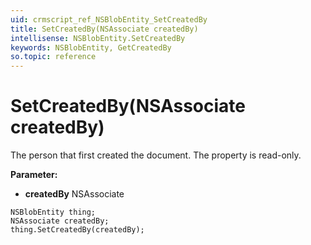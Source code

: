 ```yaml
---
uid: crmscript_ref_NSBlobEntity_SetCreatedBy
title: SetCreatedBy(NSAssociate createdBy)
intellisense: NSBlobEntity.SetCreatedBy
keywords: NSBlobEntity, GetCreatedBy
so.topic: reference
---
```


# SetCreatedBy(NSAssociate createdBy)

The person that first created the document. The property is read-only.

**Parameter:** 
* **createdBy** NSAssociate

```crmscript
NSBlobEntity thing;
NSAssociate createdBy;
thing.SetCreatedBy(createdBy);
```

